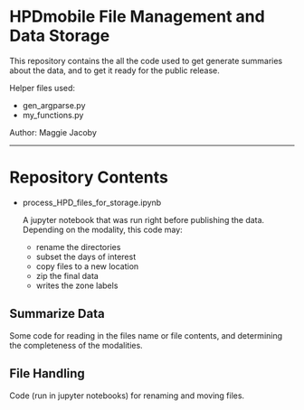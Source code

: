 # HPDmobile File Management and Data Storage

This repository contains the all the code used to get generate summaries about the data, and to get it ready for the public release. 

Helper files used: 
- gen_argparse.py
- my_functions.py

Author: Maggie Jacoby

---
# Repository Contents

- process_HPD_files_for_storage.ipynb

    A jupyter notebook that was run right before publishing the data. Depending on the modality, this code may:

    - rename the directories
    - subset the days of interest
    - copy files to a new location
    - zip the final data
    - writes the zone labels

## Summarize Data
Some code for reading in the files name or file contents, and determining the completeness of the modalities.


## File Handling
Code (run in jupyter notebooks) for renaming and moving files.